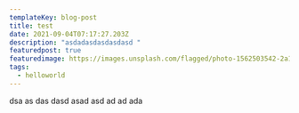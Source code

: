 ```yaml
---
templateKey: blog-post
title: test
date: 2021-09-04T07:17:27.203Z
description: "asdadasdasdasdasd "
featuredpost: true
featuredimage: https://images.unsplash.com/flagged/photo-1562503542-2a1e6f03b16b?ixid=MnwxMjA3fDB8MHxzZWFyY2h8Mnx8c2luZ2Fwb3JlfGVufDB8fDB8fA%3D%3D&ixlib=rb-1.2.1&w=1000&q=80
tags:
  - helloworld
---
```

 dsa as das dasd asad asd ad ad ada